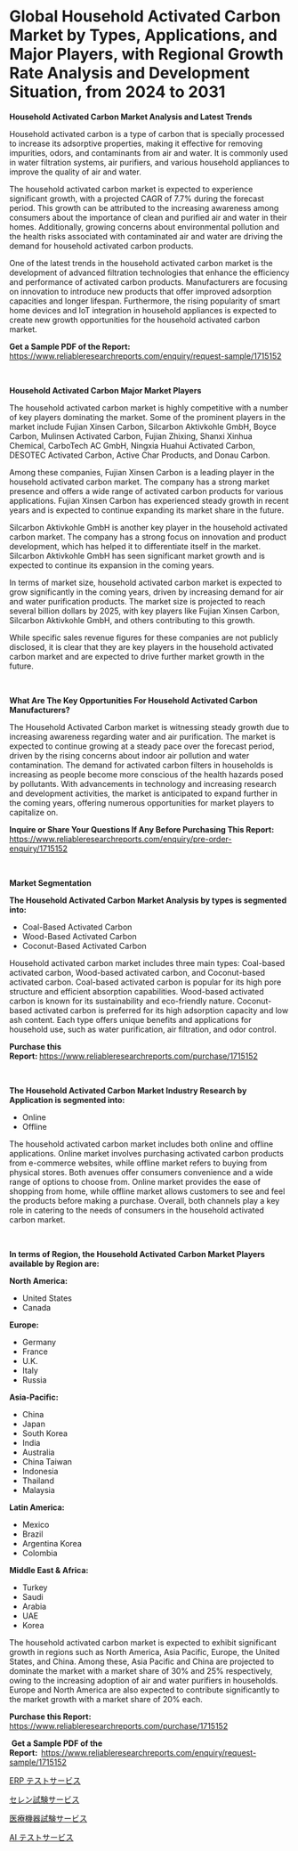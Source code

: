 <p><h1>Global Household Activated Carbon Market by Types, Applications, and Major Players, with Regional Growth Rate Analysis and Development Situation, from 2024 to 2031</h1></p><p><strong>Household Activated Carbon Market Analysis and Latest Trends</strong></p>
<p><p>Household activated carbon is a type of carbon that is specially processed to increase its adsorptive properties, making it effective for removing impurities, odors, and contaminants from air and water. It is commonly used in water filtration systems, air purifiers, and various household appliances to improve the quality of air and water.</p><p>The household activated carbon market is expected to experience significant growth, with a projected CAGR of 7.7% during the forecast period. This growth can be attributed to the increasing awareness among consumers about the importance of clean and purified air and water in their homes. Additionally, growing concerns about environmental pollution and the health risks associated with contaminated air and water are driving the demand for household activated carbon products.</p><p>One of the latest trends in the household activated carbon market is the development of advanced filtration technologies that enhance the efficiency and performance of activated carbon products. Manufacturers are focusing on innovation to introduce new products that offer improved adsorption capacities and longer lifespan. Furthermore, the rising popularity of smart home devices and IoT integration in household appliances is expected to create new growth opportunities for the household activated carbon market.</p></p>
<p><strong>Get a Sample PDF of the Report:&nbsp;</strong> <a href="https://www.reliableresearchreports.com/enquiry/request-sample/1715152">https://www.reliableresearchreports.com/enquiry/request-sample/1715152</a></p>
<p>&nbsp;</p>
<p><strong>Household Activated Carbon Major Market Players</strong></p>
<p><p>The household activated carbon market is highly competitive with a number of key players dominating the market. Some of the prominent players in the market include Fujian Xinsen Carbon, Silcarbon Aktivkohle GmbH, Boyce Carbon, Mulinsen Activated Carbon, Fujian Zhixing, Shanxi Xinhua Chemical, CarboTech AC GmbH, Ningxia Huahui Activated Carbon, DESOTEC Activated Carbon, Active Char Products, and Donau Carbon.</p><p>Among these companies, Fujian Xinsen Carbon is a leading player in the household activated carbon market. The company has a strong market presence and offers a wide range of activated carbon products for various applications. Fujian Xinsen Carbon has experienced steady growth in recent years and is expected to continue expanding its market share in the future.</p><p>Silcarbon Aktivkohle GmbH is another key player in the household activated carbon market. The company has a strong focus on innovation and product development, which has helped it to differentiate itself in the market. Silcarbon Aktivkohle GmbH has seen significant market growth and is expected to continue its expansion in the coming years.</p><p>In terms of market size, household activated carbon market is expected to grow significantly in the coming years, driven by increasing demand for air and water purification products. The market size is projected to reach several billion dollars by 2025, with key players like Fujian Xinsen Carbon, Silcarbon Aktivkohle GmbH, and others contributing to this growth.</p><p>While specific sales revenue figures for these companies are not publicly disclosed, it is clear that they are key players in the household activated carbon market and are expected to drive further market growth in the future.</p></p>
<p>&nbsp;</p>
<p><strong>What Are The Key Opportunities For Household Activated Carbon Manufacturers?</strong></p>
<p><p>The Household Activated Carbon market is witnessing steady growth due to increasing awareness regarding water and air purification. The market is expected to continue growing at a steady pace over the forecast period, driven by the rising concerns about indoor air pollution and water contamination. The demand for activated carbon filters in households is increasing as people become more conscious of the health hazards posed by pollutants. With advancements in technology and increasing research and development activities, the market is anticipated to expand further in the coming years, offering numerous opportunities for market players to capitalize on.</p></p>
<p><strong>Inquire or Share Your Questions If Any Before Purchasing This Report:</strong> <a href="https://www.reliableresearchreports.com/enquiry/pre-order-enquiry/1715152">https://www.reliableresearchreports.com/enquiry/pre-order-enquiry/1715152</a></p>
<p>&nbsp;</p>
<p><strong>Market Segmentation</strong></p>
<p><strong>The Household Activated Carbon Market Analysis by types is segmented into:</strong></p>
<p><ul><li>Coal-Based Activated Carbon</li><li>Wood-Based Activated Carbon</li><li>Coconut-Based Activated Carbon</li></ul></p>
<p><p>Household activated carbon market includes three main types: Coal-based activated carbon, Wood-based activated carbon, and Coconut-based activated carbon. Coal-based activated carbon is popular for its high pore structure and efficient absorption capabilities. Wood-based activated carbon is known for its sustainability and eco-friendly nature. Coconut-based activated carbon is preferred for its high adsorption capacity and low ash content. Each type offers unique benefits and applications for household use, such as water purification, air filtration, and odor control.</p></p>
<p><strong>Purchase this Report:&nbsp;</strong><a href="https://www.reliableresearchreports.com/purchase/1715152">https://www.reliableresearchreports.com/purchase/1715152</a></p>
<p>&nbsp;</p>
<p><strong>The Household Activated Carbon Market Industry Research by Application is segmented into:</strong></p>
<p><ul><li>Online</li><li>Offline</li></ul></p>
<p><p>The household activated carbon market includes both online and offline applications. Online market involves purchasing activated carbon products from e-commerce websites, while offline market refers to buying from physical stores. Both avenues offer consumers convenience and a wide range of options to choose from. Online market provides the ease of shopping from home, while offline market allows customers to see and feel the products before making a purchase. Overall, both channels play a key role in catering to the needs of consumers in the household activated carbon market.</p></p>
<p>&nbsp;</p>
<p><strong>In terms of Region, the Household Activated Carbon Market Players available by Region are:</strong></p>
<p>
    <p> <strong> North America: </strong>
        <ul>
            <li>United States</li>
            <li>Canada</li>
        </ul>
        </p> 
    <p> <strong> Europe: </strong>
        <ul>
            <li>Germany</li>
            <li>France</li>
            <li>U.K.</li>
            <li>Italy</li>
            <li>Russia</li>
        </ul>
        </p> 
    <p> <strong> Asia-Pacific: </strong>
        <ul>
            <li>China</li>
            <li>Japan</li>
            <li>South Korea</li>
            <li>India</li>
            <li>Australia</li>
            <li>China Taiwan</li>
            <li>Indonesia</li>
            <li>Thailand</li>
            <li>Malaysia</li>
        </ul>
        </p> 
    <p> <strong> Latin America: </strong>
        <ul>
            <li>Mexico</li>
            <li>Brazil</li>
            <li>Argentina Korea</li>
            <li>Colombia</li>
        </ul>
        </p> 
    <p> <strong> Middle East & Africa: </strong>
        <ul>
            <li>Turkey</li>
            <li>Saudi</li>
            <li>Arabia</li>
            <li>UAE</li>
            <li>Korea</li>
        </ul>
    </p>
    </p>
<p><p>The household activated carbon market is expected to exhibit significant growth in regions such as North America, Asia Pacific, Europe, the United States, and China. Among these, Asia Pacific and China are projected to dominate the market with a market share of 30% and 25% respectively, owing to the increasing adoption of air and water purifiers in households. Europe and North America are also expected to contribute significantly to the market growth with a market share of 20% each.</p></p>
<p><strong>Purchase this Report: </strong><a href="https://www.reliableresearchreports.com/purchase/1715152">https://www.reliableresearchreports.com/purchase/1715152</a></p>
<p>&nbsp;<strong>Get a Sample PDF of the Report:&nbsp;&nbsp;</strong><a href="https://www.reliableresearchreports.com/enquiry/request-sample/1715152">https://www.reliableresearchreports.com/enquiry/request-sample/1715152</a></p>
<p><strong></strong></p>
<p><p><a href="https://github.com/mreklxf44233/Market-Research-Report-List-1/blob/main/3627896183313.md">ERP テストサービス</a></p><p><a href="https://github.com/cbigkbh02719/Market-Research-Report-List-1/blob/main/8472540183314.md">セレン試験サービス</a></p><p><a href="https://github.com/mreklxf44233/Market-Research-Report-List-1/blob/main/9438806183315.md">医療機器試験サービス</a></p><p><a href="https://github.com/cbigkbh02719/Market-Research-Report-List-1/blob/main/1674407183316.md">AI テストサービス</a></p></p>